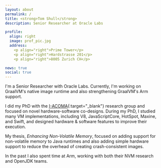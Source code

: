 ```yaml
---
layout: about
permalink: /
title: <strong>Tom Shull</strong>
description: Senior Researcher at Oracle Labs

profile:
  align: right
  image: prof_pic.jpg
  address: 
    <p align="right">Prime Tower</p>
    <p align="right">Hardstrasse 201</p>
    <p align="right">8005 Zurich CH</p>

news: true
social: true
---
```


I'm a Senior Researcher with Oracle Labs.  Currently, I'm working on GraalVM's
native image runtime and also strengthening GraalVM's Arm support.

I did my PhD with the
[I-ACOMA](http://iacoma.cs.uiuc.edu/){:target="\_blank"} research group and focused
on novel hardware-software co-designs. 
During my PhD, I studied many VM implementations, including V8,
JavaScriptCore, HotSpot, Maxine, and Swift, and designed hardware &
software features to improve their execution. 

My thesis, _Enhancing Non-Volatile Memory_, focused on adding support for
non-volatile memory to Java runtimes and also adding simple hardware support to
reduce the overhead of creating crash-consistent images.

In the past I also spent time at Arm, working with both their NVM research 
and OpenJDK teams.

